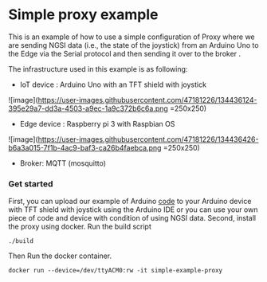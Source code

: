 # Simple proxy example

This is an example of how to use a simple configuration of Proxy where we are sending NGSI data (i.e., the state of the joystick) from an Arduino Uno to the Edge  via the Serial protocol and then sending it over to the broker .

The infrastructure used in this example is as following: 
- IoT device : Arduino Uno with an TFT shield with joystick

![image](https://user-images.githubusercontent.com/47181226/134436124-395e29a7-dd3a-4503-a9ec-1a9c372b6c6a.png =250x250)

- Edge device : Raspberry pi 3 with Raspbian OS

![image](https://user-images.githubusercontent.com/47181226/134436426-b6a3a015-7f1b-4ac9-baf3-ca26b4faebca.png =250x250)

- Broker: MQTT (mosquitto)
### Get started
First, you can upload our example of Arduino [code](https://github.com/Smart-IoT-Systems/FaaS4IoT/blob/main/proxy/examples/Simple/arduino_joystick.ino) to your Arduino device with TFT shield with joystick using the Arduino IDE or you can use your own piece of code and device with condition of using NGSI data.
Second, install the proxy using docker. Run the build script 
  
    ./build
Then Run the docker container.
  
    docker run --device=/dev/ttyACM0:rw -it simple-example-proxy
